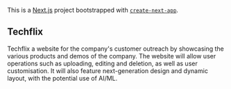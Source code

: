 This is a [Next.js](https://nextjs.org/) project bootstrapped with [`create-next-app`](https://github.com/vercel/next.js/tree/canary/packages/create-next-app).

## Techflix

Techflix a website for the company's customer outreach by showcasing the various products and demos of the company. The website will allow user operations such as uploading, editing and deletion, as well as user customisation. It will also feature next-generation design and dynamic layout, with the potential use of AI/ML.
